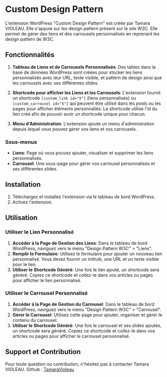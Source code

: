 # Custom Design Pattern

L'extension WordPress "Custom Design Pattern" est créée par Tamara VIOLEAU.
Elle s'appuie sur les design pattern présent sur le site W3C.
Elle permet de gérer des liens et des carrousels personnalisés en reprenant les design pattern de W3C.

## Fonctionnalités

1. **Tableau de Liens et de Carrousels Personnalisés**: Des tables dans la base de données WordPress sont créées pour stocker les liens personnalisés avec leur URL, texte visible, et pattern de design ainsi que les carrousels avec ses différentes slides.

2. **Shortcode pour afficher les Liens et les Carrousels**: L'extension fournit un shortcode `[custom_link id="X"]` (liens personnalisés) ou `[custom_carrousel id="X"]` qui peuvent être utilisé dans les posts ou les pages pour afficher éléments personnaliés. Le shortcode utilise l'id du lien créé afin de pouvoir avoir un shortcode unique pour chacun.

3. **Menu d'Administration**: L'extension ajoute un menu d'administration depuis lequel vous pouvez gérer vos liens et vos carrousels.

### Sous-menus

- **Liens**: Page où vous pouvez ajouter, visualiser et supprimer les liens personnalisés.
- **Carrousel**: Une sous-page pour gérer vos carrousel personnalisés et ses différentes slides.

## Installation

1. Téléchargez et installez l'extension via le tableau de bord WordPress.
2. Activez l'extension.

## Utilisation

### Utiliser le Lien Personnalisé

1. **Accéder à la Page de Gestion des Liens**: Dans le tableau de bord WordPress, naviguez vers le menu "Design Pattern W3C" > "Liens".
2. **Remplir le Formulaire**: Utilisez le formulaire pour ajouter un nouveau lien personnalisé. Vous devez fournir un intitulé, une URL et un texte visible pour le lien.
3. **Utiliser le Shortcode Généré**: Une fois le lien ajouté, un shortcode sera généré. Copiez ce shortcode et collez-le dans vos articles ou pages pour afficher le lien personnalisé.

### Utiliser le Carrousel Personnalisé

1. **Accéder à la Page de Gestion du Carrousel**: Dans le tableau de bord WordPress, naviguez vers le menu "Design Pattern W3C" > "Carrousel".
2. **Gérer le Carrousel**: Utilisez cette page pour ajouter, organiser et gérer le contenu du carrousel.
3. **Utiliser le Shortcode Généré**: Une fois le carrousel et ses slides ajoutés, un shortcode sera généré. Copiez ce shortcode et collez-le dans vos articles ou pages pour afficher le carrousel personnalisé.

## Support et Contribution

Pour toute question ou contribution, n'hésitez pas à contacter Tamara VIOLEAU.
</b>
Github : <a href="https://github.com/TamaraVioleau" target="_blank" rel="noreferrer">TamaraVioleau</a>
